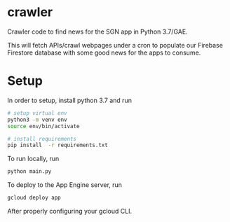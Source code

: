 # crawler

Crawler code to find news for the SGN app in Python 3.7/GAE.

This will fetch APIs/crawl webpages under a cron to populate our Firebase Firestore database with some good news for the apps to consume.

# Setup

In order to setup, install python 3.7 and run

```bash
# setup virtual env
python3 -m venv env
source env/bin/activate

# install requirements
pip install  -r requirements.txt
```

To run locally, run

```bash
python main.py
```

To deploy to the App Engine server, run

```bash
gcloud deploy app
```

After properly configuring your gcloud CLI.


